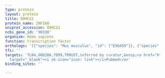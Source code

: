 ```yaml
---
type: protein
layout: protein
title: Q9HCG1
protein_name: ZNF160
uniprot_accession: Q9HCG1
ncbi_gene_id: '90338'
organism: Homo sapiens
function: transcription factor
orthologs: '[{"species": "Mus musculus", "id": ["E9Q459"]}, {"species": "Rattus norvegicus", "id": ["A0A0G2K0R0"]}]'
tfs: ''
targets: 'TLR4,O00206,7099,TRRUST,inferred by curator,&ensp;<a href="https://www.ncbi.nlm.nih.gov/pubmed/?term=19846881%5Buid%5D+OR+29087512%5Buid%5D"
  target="_blank"><i uk-icon="icon: link"></i>Pubmed</a>'
binding_sites: ''

---
```

